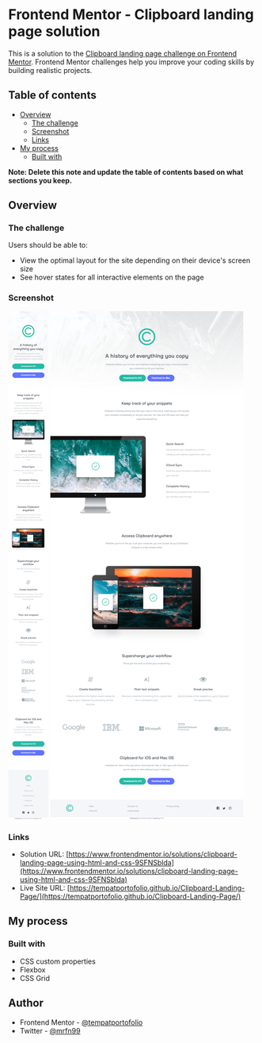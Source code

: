 # Frontend Mentor - Clipboard landing page solution

This is a solution to the [Clipboard landing page challenge on Frontend Mentor](https://www.frontendmentor.io/challenges/clipboard-landing-page-5cc9bccd6c4c91111378ecb9). Frontend Mentor challenges help you improve your coding skills by building realistic projects. 

## Table of contents

- [Overview](#overview)
  - [The challenge](#the-challenge)
  - [Screenshot](#screenshot)
  - [Links](#links)
- [My process](#my-process)
  - [Built with](#built-with)

**Note: Delete this note and update the table of contents based on what sections you keep.**

## Overview

### The challenge

Users should be able to:

- View the optimal layout for the site depending on their device's screen size
- See hover states for all interactive elements on the page

### Screenshot

![](./screenshot/mobile-version.png)
![](./screenshot/desktop-version.png)

### Links

- Solution URL: [https://www.frontendmentor.io/solutions/clipboard-landing-page-using-html-and-css-9SFNSblda](https://www.frontendmentor.io/solutions/clipboard-landing-page-using-html-and-css-9SFNSblda)
- Live Site URL: [https://tempatportofolio.github.io/Clipboard-Landing-Page/](https://tempatportofolio.github.io/Clipboard-Landing-Page/)

## My process

### Built with

- CSS custom properties
- Flexbox
- CSS Grid

## Author

- Frontend Mentor - [@tempatportofolio](https://www.frontendmentor.io/profile/tempatportofolio)
- Twitter - [@mrfn99](https://www.twitter.com/mrfn99)

